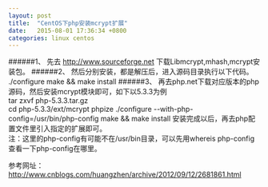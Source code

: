 ```yaml
---
layout: post
title:  "CentOS下php安装mcrypt扩展"
date:   2015-08-01 17:36:34 +0800
categories: linux centos
---
```



######1、 先去 http://www.sourceforge.net 下载Libmcrypt,mhash,mcrypt安装包。
######2、 然后分别安装，都是解压后，进入源码目录执行以下代码。
    ./configure
    make && make install
######3、 再去php.net下载对应版本的php源码，然后安装mcrypt模块即可，如下以5.3.3为例  
    tar zxvf php-5.3.3.tar.gz  
    cd php-5.3.3/ext/mcrypt
    phpize
    ./configure --with-php-config=/usr/bin/php-config
    make && make install
安装完成以后，再去php配置文件里引入指定的扩展即可。   
注：这里的php-config有可能不在/usr/bin目录，可以先用whereis php-config查看一下php-config在哪里。  

参考网址：http://www.cnblogs.com/huangzhen/archive/2012/09/12/2681861.html